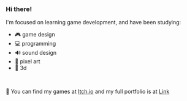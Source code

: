 ### Hi there!

I'm focused on learning game development, and have been studying:
- 🎮 game design
- 💻 programming
- 🔊 sound design
- 🎨 pixel art
- 🧊 3d
<br>

🧲 You can find my games at [Itch.io](https://friendlygecko.itch.io/) and my full portfolio is at [Link](https://sites.google.com/view/michelredmer/main)
